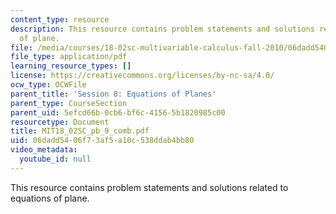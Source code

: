 ```yaml
---
content_type: resource
description: This resource contains problem statements and solutions related to equations
  of plane.
file: /media/courses/18-02sc-multivariable-calculus-fall-2010/06dadd5406f73af5a10c538ddab4bb80_MIT18_02SC_pb_9_comb.pdf
file_type: application/pdf
learning_resource_types: []
license: https://creativecommons.org/licenses/by-nc-sa/4.0/
ocw_type: OCWFile
parent_title: 'Session 8: Equations of Planes'
parent_type: CourseSection
parent_uid: 5efcd66b-0cb6-bf6c-4156-5b1820985c00
resourcetype: Document
title: MIT18_02SC_pb_9_comb.pdf
uid: 06dadd54-06f7-3af5-a10c-538ddab4bb80
video_metadata:
  youtube_id: null
---
```

This resource contains problem statements and solutions related to equations of plane.